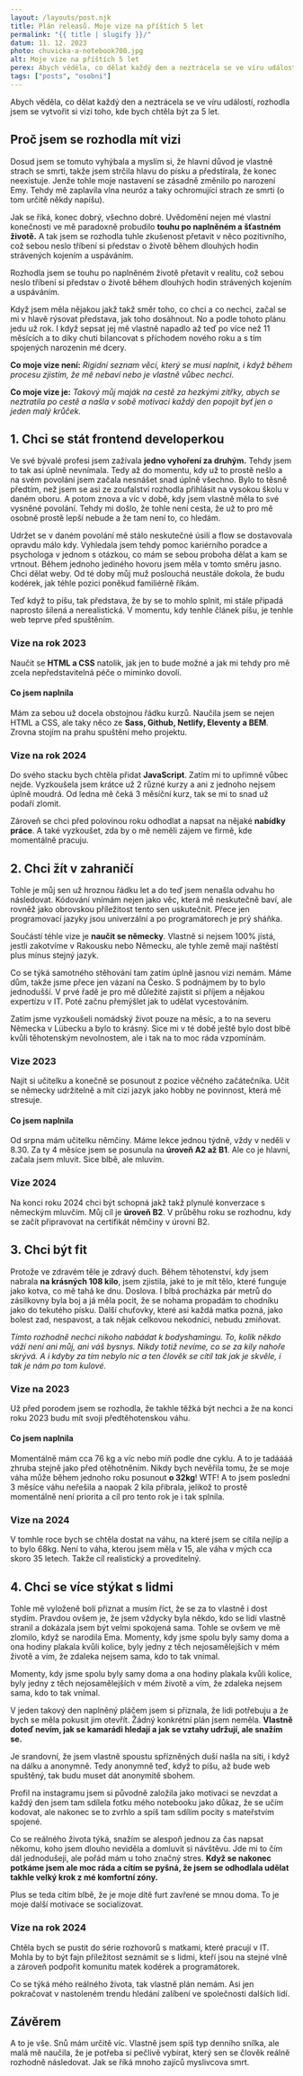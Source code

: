 ```yaml
---
layout: /layouts/post.njk
title: Plán releasů. Moje vize na příštích 5 let
permalink: "{{ title | slugify }}/"
datum: 11. 12. 2023
photo: chuvicka-a-notebook700.jpg
alt: Moje vize na příštích 5 let
perex: Abych věděla, co dělat každý den a neztrácela se ve víru událostí, rozhodla jsem se vytvořit si vizi toho, kde bych chtěla být za 5 let.
tags: ["posts", "osobni"]
---
```


Abych věděla, co dělat každý den a neztrácela se ve víru událostí, rozhodla jsem se vytvořit si vizi toho, kde bych chtěla být za 5 let.

## Proč jsem se rozhodla mít vizi

Dosud jsem se tomuto vyhýbala a myslím si, že hlavní důvod je vlastně strach se smrti, takže jsem strčila hlavu do písku a předstírala, že konec neexistuje. Jenže tohle moje nastavení se zásadně změnilo po narození Emy. Tehdy mě zaplavila vlna neuróz a taky ochromující strach ze smrti (o tom určitě někdy napíšu).

Jak se říká, konec dobrý, všechno dobré. Uvědomění nejen mé vlastní konečnosti ve mě paradoxně probudilo **touhu po naplněném a šťastném životě.** A tak jsem se rozhodla tuhle zkušenost přetavit v něco pozitivního, což sebou neslo tříbení si představ o životě během dlouhých hodin strávených kojením a uspáváním.

<p class="citation__text">Rozhodla jsem se touhu po naplněném životě přetavit v realitu, což sebou neslo tříbení si představ o životě během dlouhých hodin strávených kojením a uspáváním.</>

Když jsem měla nějakou jakž takž směr toho, co chci a co nechci, začal se mi v hlavě rýsovat představa, jak toho dosáhnout. No a podle tohoto plánu jedu už rok. I když sepsat jej mě vlastně napadlo až teď po více než 11 měsících a to díky chuti bilancovat s příchodem nového roku a s tím spojených narozenin mé dcery.

**Co moje vize není:** _Rigidní seznam věcí, který se musí naplnit, i když během procesu zjistím, že mě nebaví nebo je vlastně vůbec nechci._

**Co moje vize je:** _Takový můj maják na cestě za hezkými zítřky, abych se neztratila po cestě a našla v sobě motivaci každý den popojít byť jen o jeden malý krůček._

## 1. Chci se stát frontend developerkou

Ve své bývalé profesi jsem zažívala **jedno vyhoření za druhým.** Tehdy jsem to tak asi úplně nevnímala. Tedy až do momentu, kdy už to prostě nešlo a na svém povolání jsem začala nesnášet snad úplně všechno. Bylo to těsně předtím, než jsem se asi ze zoufalství rozhodla přihlásit na vysokou školu v daném oboru. A potom znova a víc v době, kdy jsem vlastně měla to své vysněné povolání. Tehdy mi došlo, že tohle není cesta, že už to pro mě osobně prostě lepší nebude a že tam není to, co hledám.

Udržet se v daném povolání mě stálo neskutečné úsilí a flow se dostavovala opravdu málo kdy. Vyhledala jsem tehdy pomoc kariérního poradce a psychologa v jednom s otázkou, co mám se sebou proboha dělat a kam se vrtnout. Během jednoho jediného hovoru jsem měla v tomto směru jasno. Chci dělat weby. Od té doby můj muž poslouchá neustále dokola, že budu kodérek, jak téhle pozici poněkud familiérně říkám.

Teď když to píšu, tak představa, že by se to mohlo splnit, mi stále připadá naprosto šílená a nerealistická. V momentu, kdy tenhle článek píšu, je tenhle web teprve před spuštěním.

### Vize na rok 2023

<div class="post__section">

Naučit se **HTML a CSS** natolik, jak jen to bude možné a jak mi tehdy pro mě zcela nepředstavitelná péče o miminko dovolí.

#### Co jsem naplnila

Mám za sebou už docela obstojnou řádku kurzů. Naučila jsem se nejen HTML a CSS, ale taky něco ze **Sass, Github, Netlify, Eleventy a BEM**. Zrovna stojím na prahu spuštění meho projektu.

</div>

### Vize na rok 2024

<div class="post__section">

Do svého stacku bych chtěla přidat **JavaScript**. Zatím mi to upřímně vůbec nejde. Vyzkoušela jsem krátce už 2 různé kurzy a ani z jednoho nejsem úplně moudrá. Od ledna mě čeká 3 měsíční kurz, tak se mi to snad už podaří zlomit.

Zároveň se chci před polovinou roku odhodlat a napsat na nějaké **nabídky práce**. A také vyzkoušet, zda by o mě neměli zájem ve firmě, kde momentálně pracuju.

</div>

## 2. Chci žít v zahraničí

Tohle je můj sen už hroznou řádku let a do teď jsem nenašla odvahu ho následovat. Kódování vnímám nejen jako věc, která mě neskutečně baví, ale rovněž jako obrovskou příležitost tento sen uskutečnit. Přece jen programovací jazyky jsou univerzální a po programátorech je prý sháňka.

Součástí téhle vize je **naučit se německy**. Vlastně si nejsem 100% jístá, jestli zakotvíme v Rakousku nebo Německu, ale tyhle země mají naštěstí plus mínus stejný jazyk.

Co se týká samotného stěhování tam zatím úplně jasnou vizi nemám. Máme dům, takže jsme přece jen vázaní na Česko. S podnájmem by to bylo jednodušší. V prvé řadě je pro mě důležité zajistit si příjem a nějakou expertízu v IT. Poté začnu přemýšlet jak to udělat vycestováním.

Zatím jsme vyzkoušeli nomádský život pouze na měsíc, a to na severu Německa v Lübecku a bylo to krásný. Sice mi v té době ještě bylo dost blbě kvůli těhotenským nevolnostem, ale i tak na to moc ráda vzpomínám.

### Vize 2023

<div class="post__section">

Najít si učitelku a konečně se posunout z pozice věčného začátečníka. Učit se německy udržitelně a mít cizí jazyk jako hobby ne povinnost, která mě stresuje.

#### Co jsem naplnila

Od srpna mám učitelku němčiny. Máme lekce jednou týdně, vždy v neděli v 8.30. Za ty 4 měsíce jsem se posunula na **úroveň A2 až B1**. Ale co je hlavní, začala jsem mluvit. Sice blbě, ale mluvím.

</div>

### Vize 2024

<div class="post__section">

Na konci roku 2024 chci být schopná jakž takž plynulé konverzace s německým mluvčím. Můj cíl je **úroveň B2**. V průběhu roku se rozhodnu, kdy se začít připravovat na certifikát němčiny v úrovni B2.

</div>

## 3. Chci být fit

Protože ve zdravém těle je zdravý duch. Během těhotenství, kdy jsem nabrala **na krásných 108 kilo**, jsem zjistila, jaké to je mít tělo, které funguje jako kotva, co mě tahá ke dnu. Doslova. I blbá procházka pár metrů do zásilkovny byla boj a já měla pocit, že se nohama propadám to chodníku jako do tekutého písku. Další chuťovky, které asi každá matka pozná, jako bolest zad, nespavost, a tak nějak celkovou nekodnici, nebudu zmiňovat.

_Tímto rozhodně nechci nikoho nabádat k bodyshamingu. To, kolik někdo váží není ani můj, ani váš bysnys. Nikdy totiž nevíme, co se za kily nahoře skrývá. A i kdyby za tím nebylo nic a ten člověk se cítil tak jak je skvěle, i tak je nám po tom kulové._

### Vize na 2023

<div class="post__section">

Už před porodem jsem se rozhodla, že takhle těžká být nechci a že na konci roku 2023 budu mít svoji předtěhotenskou váhu.

#### Co jsem naplnila

Momentálně mám cca 76 kg a víc nebo míň podle dne cyklu. A to je tadáááá zhruba stejně jako před otěhotněním. Nikdy bych nevěřila tomu, že se moje váha může během jednoho roku posunout **o 32kg**! WTF! A to jsem poslední 3 měsíce váhu neřešila a naopak 2 kila přibrala, jelikož to prostě momentálně není priorita a cíl pro tento rok je i tak splnila.

</div>

### Vize na 2024

<div class="post__section">

V tomhle roce bych se chtěla dostat na váhu, na které jsem se cítila nejlíp a to bylo 68kg. Není to váha, kterou jsem měla v 15, ale váha v mých cca skoro 35 letech. Takže cíl realistický a proveditelný.

</div>

## 4. Chci se více stýkat s lidmi

Tohle mě vyloženě bolí přiznat a musím říct, že se za to vlastně i dost stydím. Pravdou ovšem je, že jsem vždycky byla někdo, kdo se lidí vlastně stranil a dokázala jsem být velmi spokojená sama. Tohle se ovšem ve mě zlomilo, když se narodila Ema. Momenty, kdy jsme spolu byly samy doma a ona hodiny plakala kvůli kolice, byly jedny z těch nejosamělejších v mém životě a vím, že zdaleka nejsem sama, kdo to tak vnímal.

<p class="citation__text">Momenty, kdy jsme spolu byly samy doma a ona hodiny plakala kvůli kolice, byly jedny z těch nejosamělejších v mém životě a vím, že zdaleka nejsem sama, kdo to tak vnímal.</p>

V jeden takový den naplněný pláčem jsem si přiznala, že lidi potřebuju a že bych se měla pokusit jim otevřít. Žádný konkrétní plán jsem neměla. **Vlastně doteď nevím, jak se kamarádi hledají a jak se vztahy udržují, ale snažím se.**

Je srandovní, že jsem vlastně spoustu spřízněných duší našla na síti, i když na dálku a anonymně. Tedy anonymně teď, když to píšu, až bude web spuštěný, tak budu muset dát anonymitě sbohem.

Profil na instagramu jsem si původně založila jako motivaci se nevzdat a každý den jsem tam sdílela fotku mého notebooku jako důkaz, že se učím kodovat, ale nakonec se to zvrhlo a spíš tam sdílím pocity s mateřstvím spojené.

Co se reálného života týká, snažím se alespoň jednou za čas napsat někomu, koho jsem dlouho neviděla a domluvit si návštěvu. Jde mi to čím dál jednodušeji, ale pořád mám u toho značný stres. **Když se nakonec potkáme jsem ale moc ráda a cítím se pyšná, že jsem se odhodlala udělat takhle velký krok z mé komfortní zóny.**

Plus se teda cítím blbě, že je moje dítě furt zavřené se mnou doma. To je moje další motivace se socializovat.

### Vize na rok 2024

<div class="post__section">

Chtěla bych se pustit do série rozhovorů s matkami, které pracují v IT. Mohla by to být fajn příležitost seznámit se s lidmi, kteří jsou na stejné vlně a zároveň podpořit komunitu matek kodérek a programátorek.

Co se týká mého reálného života, tak vlastně plán nemám. Asi jen pokračovat v nastoleném trendu hledání zalíbení ve společnosti dalších lidí.

</div>

## Závěrem

A to je vše. Snů mám určitě víc. Vlastně jsem spíš typ denního snílka, ale malá mě naučila, že je potřeba si pečlivě vybírat, který sen se člověk reálně rozhodně následovat. Jak se říká mnoho zajíců myslivcova smrt.
